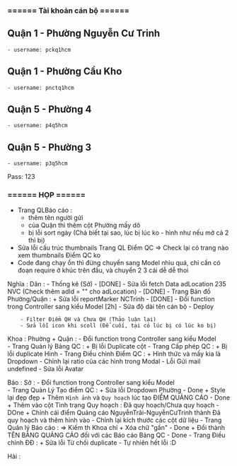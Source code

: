 ### ====== Tài khoản cán bộ ======
## Quận 1 - Phường Nguyễn Cư Trinh
    - username: pckq1hcm
## Quận 1 - Phường Cầu Kho
    - username: pnctq1hcm
## Quận 5 - Phường 4
    - username: p4q5hcm
## Quận 5 - Phường 3
    - username: p3q5hcm
Pass: 123

### ====== HỌP ======
- Trang QLBáo cáo :
    + thêm tên người gửi
    + của Quận thì thêm cột Phường mấy dô
    + bị lỗi sort ngày (Chả biết tại sao, lúc bị lúc ko - hình như nếu mở cả 2 thì bị)
- Sửa lỗi cấu trúc thumbnails Trang QL Điểm QC => Check lại có trang nào xem thumbnails Điểm QC ko
- Code đang chạy ổn thì đừng chuyển sang Model nhìu quá, chỉ cần có đoạn require ở khúc trên đầu, và chuyển 2 3 cái dễ dễ thoi

Nghĩa :
    Dân :
        - Thống kê (Sở) - [DONE]
        - Sửa lỗi fetch Data adLocation 235 NVC (Check thêm adId = "" cho adLocation) - [DONE]
        - Trang Bản đồ Phường/Quận : + Sửa lỗi reportMarker NCTrinh - [DONE]
        - Đổi function trong Controller sang kiểu Model [2h]
        - Sửa độ dài tên cán bộ
        - Deploy

        - Filter Điểm QH và Chưa QH (Thảo luận lại)
        - Sửa lỗi icon khi scoll (Để cuối, tại có lúc bị có lúc ko bị)

Khoa : 
    Phường + Quận :
        - Đổi function trong Controller sang kiểu Model            
        - Trang Quản lý Bảng QC :
            + Bị lỗi Duplicate cột 
        - Trang Cấp phép QC :
            + Bị lỗi duplicate Hình 
        - Trang Điều chỉnh Điểm QC :
            + Hình thức và mấy kia là Dropdown
        - Chỉnh lại ratio của các hình trong Modal
        - Lỗi Gửi mail undefined
        - Sửa lỗi Avatar


Bảo :
    Sở :
        - Đổi function trong Controller sang kiểu Model            
        - Trang Quản Lý Tạo điểm QC :
            + Sửa lỗi Dropdown Phường - Done
            + Style lại đẹp đẹp
            + Thêm `Hình ảnh` và `Quy hoạch` lúc tạo ĐIỂM QUẢNG CÁO - Done
            + Thêm vào cột Tình trạng Quy hoạch : Đã quy hoạch/Chưa quy hoạch - DOne
            + Chỉnh cái điểm Quảng cáo NguyễnTrãi-NguyễnCưTrinh thành Đã quy hoạch và thêm hình vào
        - Chỉnh lại kích thước các cột dữ liệu
        - Trang Quản lý Báo cáo :
            => Kiếm th Khoa chỉ
            + Xóa chữ "gần" - Done
            + Đổi thành TÊN BẢNG QUẢNG CÁO đối với các Báo cáo Bảng QC - Done
        - Trang Điều chỉnh ĐĐ :
            + Sửa lỗi Từ chối duplicate - Tự nhiên hết lỗi :D

Hải :




